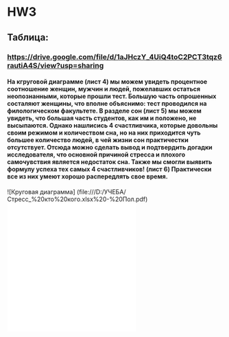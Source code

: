 # HW3
## Таблица:
### https://drive.google.com/file/d/1aJHczY_4UiQ4toC2PCT3tqz6rautiA4S/view?usp=sharing

#### На кгруговой диаграмме (лист 4) мы можем увидеть процентное соотношение женщин, мужчин и людей, пожелавших остаться неопознанными, которые прошли тест. Большую часть опрошенных состаляют женщины, что вполне объяснимо: тест проводился на филологическом факультете. В разделе сон (лист 5) мы можем увидеть, что большая часть студентов, как им и положено, не высыпаются. Однако нашлисись 4 счастливчика, которые довольны своим режимом и количеством сна, но на них приходится чуть большее количество людей, в чей жизни сон практичестки отсутствует. Отсюда можно сделать вывод и подтвердить догадки исследователя, что основной причиной стресса и плохого самочувствия является недостаток сна. Также мы смогли выявить формулу успеха тех самых 4 счастливчиков! (лист 6) Практически все из них умеют хорошо распередлять свое время.
![Круговая диаграмма] (file:///D:/УЧЕБА/Стресс_%20кто%20кого.xlsx%20-%20Пол.pdf)
![диаграмма](file:///D:/УЧЕБА/Стресс_%20кто%20кого.xlsx%20-%20Сон2.pdf)
![бонус](file:///D:/УЧЕБА/Стресс_%20кто%20кого.xlsx%20-%20Бонус.pdf)
